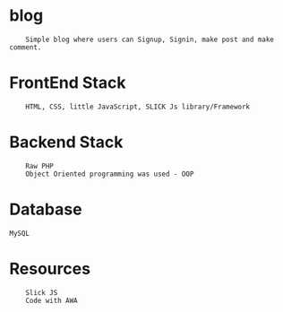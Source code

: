 # blog
		Simple blog where users can Signup, Signin, make post and make comment.
# FrontEnd Stack
		HTML, CSS, little JavaScript, SLICK Js library/Framework

# Backend Stack
		Raw PHP
		Object Oriented programming was used - OOP

# Database
	MySQL

# Resources
		Slick JS
		Code with AWA




